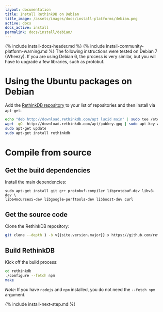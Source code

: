 ```yaml
---
layout: documentation
title: Install RethinkDB on Debian
title_image: /assets/images/docs/install-platforms/debian.png
active: docs
docs_active: install
permalink: docs/install/debian/
---
```

{% include install-docs-header.md %}
{% include install-community-platform-warning.md %}
The following instructions were tested on Debian 7 (Wheezy).
If you are using Debian 6, the process is very similar, but you will have to
upgrade a few libraries, such as protobuf.

# Using the Ubuntu packages on Debian #

Add the [RethinkDB repository](http://download.rethinkdb.com/apt) to
your list of repositories and then install via `apt-get`:

```bash
echo "deb http://download.rethinkdb.com/apt lucid main" | sudo tee /etc/apt/sources.list.d/rethinkdb.list
wget -qO- http://download.rethinkdb.com/apt/pubkey.gpg | sudo apt-key add -
sudo apt-get update
sudo apt-get install rethinkdb
```

# Compile from source #

## Get the build dependencies ##

Install the main dependencies:

```
sudo apt-get install git g++ protobuf-compiler libprotobuf-dev libv8-dev \
lib64ncurses5-dev libgoogle-perftools-dev libboost-dev curl
```

## Get the source code ##

Clone the RethinkDB repository:

```bash
git clone --depth 1 -b v{{site.version.major}}.x https://github.com/rethinkdb/rethinkdb.git
```

## Build RethinkDB ##

Kick off the build process:

```bash
cd rethinkdb
./configure --fetch npm
make
```

_Note_: If you have `nodejs` and `npm` installed, you do not need the `--fetch npm` argument.

{% include install-next-step.md %}

